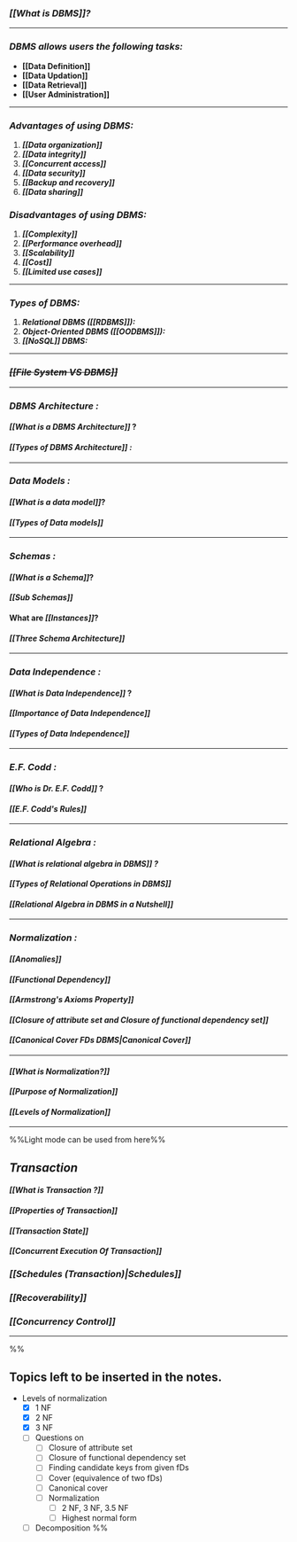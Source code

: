 ### *[[What is DBMS]]?*

---

### *DBMS allows users the following tasks:*

-  **[[Data Definition]]** 
 - **[[Data Updation]]**
 - **[[Data Retrieval]]** 
 - **[[User Administration]]**

---
### *Advantages of using DBMS:*

1. ***[[Data organization]]***
2. ***[[Data integrity]]***
3. ***[[Concurrent access]]***
4. ***[[Data security]]***
5. ***[[Backup and recovery]]***
6. ***[[Data sharing]]***

### *Disadvantages of using DBMS:*

1. ***[[Complexity]]***
2. ***[[Performance overhead]]***
3. ***[[Scalability]]***
4. ***[[Cost]]***
5. ***[[Limited use cases]]***

---
### *Types of DBMS:*

1. ***Relational DBMS ([[RDBMS]]):***
2. ***Object-Oriented DBMS ([[OODBMS]]):***
3. ***[[NoSQL]] DBMS:*** 


---

### *~~[[File System VS DBMS]]~~*

---


### *DBMS Architecture :*

#### *[[What is a DBMS Architecture]]* ?

#### *[[Types of DBMS Architecture]] :*

---
### *Data Models :*

#### *[[What is a data model]]*?

#### *[[Types of Data models]]*

---

### *Schemas :*

#### *[[What is a Schema]]*?

#### *[[Sub Schemas]]*

#### What are *[[Instances]]*?

#### *[[Three Schema Architecture]]*


--- 
### *Data Independence :*

#### *[[What is Data Independence]]* ?

#### *[[Importance of Data Independence]]*

#### *[[Types of Data Independence]]*


--- 

### *E.F. Codd :*

#### *[[Who is Dr. E.F. Codd]]* ?

#### *[[E.F. Codd's Rules]]*

---
### *Relational Algebra :*

#### *[[What is relational algebra in DBMS]] ?* 

#### *[[Types of Relational Operations in DBMS]]*

#### *[[Relational Algebra in DBMS in a Nutshell]]*

--- 
### *Normalization :*

#### *[[Anomalies]]*
#### *[[Functional Dependency]]*
#### *[[Armstrong's Axioms Property]]*
#### *[[Closure of attribute set and Closure of functional dependency set]]*
#### *[[Canonical Cover FDs DBMS|Canonical Cover]]*
---
#### *[[What is Normalization?]]*
#### *[[Purpose of Normalization]]*
#### *[[Levels of Normalization]]*
---
%%Light mode can be used from here%%
## *Transaction*

#### *[[What is Transaction ?]]*
#### *[[Properties of Transaction]]*
#### *[[Transaction State]]*
#### *[[Concurrent Execution Of Transaction]]*
### *[[Schedules (Transaction)|Schedules]]*
### *[[Recoverability]]*
### *[[Concurrency Control]]*



---

%%
## Topics left to be inserted in the notes.
- Levels of normalization 
	- [x] 1 NF
	- [x] 2 NF
	- [x] 3 NF
	- [ ] Questions on 
		- [ ] Closure of attribute set
		- [ ] Closure of functional dependency set
		- [ ] Finding candidate keys from given fDs
		- [ ] Cover (equivalence of two fDs)
		- [ ] Canonical cover
		- [ ] Normalization
			- [ ] 2 NF, 3 NF, 3.5 NF
			- [ ] Highest normal form
	- [ ] Decomposition
%%